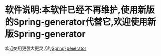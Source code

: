 # 软件说明:本软件已经不再维护,使用新版的Spring-generator代替它,欢迎使用新版Spring-generator
欢迎使用更强大更灵活的[Spring-generator](https://github.com/EliMirren/Spring-generator/)<br/>

  


